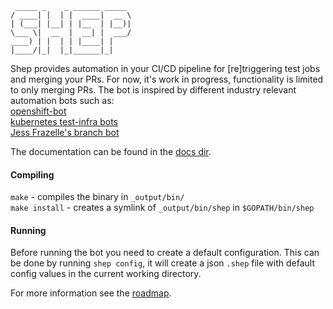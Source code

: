 ```
 _____ _    _ ______ _____
/ ____| |  | |  ____|  __ \
| (___| |__| | |__  | |__)|
\___ \|  __  |  __| |  ___/
____) | |  | | |____| |
|____/|_|  |_|______|_|
```

Shep provides automation in your CI/CD pipeline for [re]triggering test jobs and
merging your PRs.
For now, it's work in progress, functionality is limited to only merging PRs.
The bot is inspired by different industry relevant automation bots such as:  
[openshift-bot](https://github.com/openshift-bot)  
[kubernetes test-infra bots](https://github.com/kubernetes/test-infra)   
[Jess Frazelle's branch bot](https://github.com/jessfraz/ghb0t)  

The documentation can be found in the [docs dir](docs).

#### Compiling
`make` - compiles the binary in `_output/bin/`  
`make install` - creates a symlink of `_output/bin/shep` in `$GOPATH/bin/shep`  

#### Running

Before running the bot you need to create a default configuration. This can be
done by running `shep config`, it will create a json `.shep` file with default
config values in the current working directory.

For more information see the
[roadmap](https://github.com/cloudflavor/shep/projects/2).
